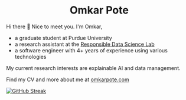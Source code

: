 <h1 align="center">
  Omkar Pote
</h1>

Hi there 👋 Nice to meet you. I'm Omkar,
- a graduate student at Purdue University
- a research assistant at the [Responsible Data Science Lab](https://romilapradhan.github.io/)
- a software engineer with 4+ years of experience using various technologies

My current research interests are explainable AI and data management.

Find my CV and more about me at [omkarpote.com](https://omkarpote.com/)

[![GitHub Streak](https://github-readme-streak-stats-kappa-liard.vercel.app?user=omkrpt&theme=dark&mode=weekly)](https://git.io/streak-stats)

